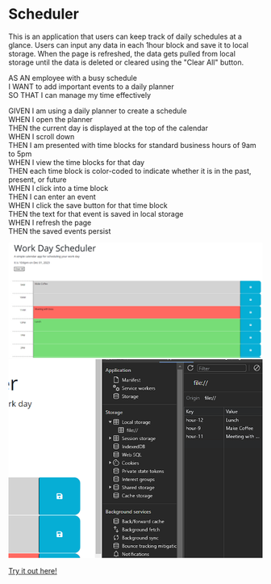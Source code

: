 # Scheduler
This is an application that users can keep track of daily schedules at a glance. Users can input any data in each 1hour block and save it to local storage.
When the page is refreshed, the data gets pulled from local storage until the data is deleted or cleared using the "Clear All" button.

<p>AS AN employee with a busy schedule<br>
I WANT to add important events to a daily planner<br>
SO THAT I can manage my time effectively</p>


<p>GIVEN I am using a daily planner to create a schedule<br>
WHEN I open the planner<br>
THEN the current day is displayed at the top of the calendar<br>
WHEN I scroll down<br>
THEN I am presented with time blocks for standard business hours of 9am to 5pm<br>
WHEN I view the time blocks for that day<br>
THEN each time block is color-coded to indicate whether it is in the past, present, or future<br>
WHEN I click into a time block<br>
THEN I can enter an event<br>
WHEN I click the save button for that time block<br>
THEN the text for that event is saved in local storage<br>
WHEN I refresh the page<br>
THEN the saved events persist</p>

![app preview](Assets/preview.png)
![local storage preview](Assets/localStorage.png)

<a href="https://matthewchappelle.github.io/Scheduler/">Try it out here!</a>